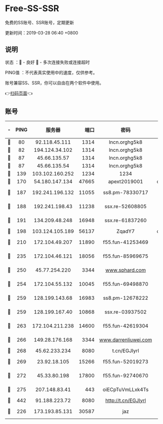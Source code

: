 # Free-SS-SSR

免费的SS账号、SSR账号，定期更新

更新时间：2019-03-28 06:40 +0800

## 说明

状态     ：🙂 - 良好 🙁 - 多次连接失败或连接超时

PING值   ：不代表真实使用中的速度，仅供参考。

账号兼容SS、SSR，你可以自由在两个软件中使用。

👉[扫码页面](https://liesauer.github.io/Free-SS-SSR/)👈

## 账号

|-|PING|服务器|端口|密码|加密方式|区域|
|:----:|:----:|:-----:|-----:|:----:|:----:|:----:|
|🙂|80|92.118.45.111|1314|lncn.orghg5k8|rc4|GR|
|🙂|82|194.124.34.102|1314|lncn.orghg5k8|rc4|JP|
|🙂|87|45.66.135.57|1314|lncn.orghg5k8|rc4|US|
|🙂|87|45.66.135.54|1314|lncn.orghg5k8|rc4|US|
|🙂|139|103.102.160.252|1234|1234|rc4-md5|JP|
|🙂|170|54.180.147.134|47665|apext2019001|chacha20|KR|
|🙂|187|192.241.196.132|11055|ss8.pm-78330717|aes-256-cfb|US|
|🙂|188|192.241.198.43|11238|ssx.re-52608805|aes-256-cfb|US|
|🙂|191|134.209.48.248|16948|ssx.re-61837260|aes-256-cfb|US|
|🙂|198|103.124.105.189|56137|ZqadY7|chacha20|US|
|🙂|210|172.104.49.207|11890|f55.fun-41253469|aes-256-cfb|SG|
|🙂|235|172.104.46.121|18056|f55.fun-85969675|aes-256-cfb|SG|
|🙂|250|45.77.254.220|3344|www.sphard.com|aes-256-cfb|SG|
|🙂|254|172.104.55.132|10045|f55.fun-69498870|aes-256-cfb|SG|
|🙂|259|128.199.143.68|16983|ss8.pm-12678222|aes-256-cfb|SG|
|🙂|259|128.199.167.40|10868|ssx.re-03937502|aes-256-cfb|SG|
|🙂|263|172.104.211.238|14600|f55.fun-42619304|aes-256-cfb|US|
|🙂|266|149.28.176.168|3344|www.darrenliuwei.com|aes-256-cfb|AU|
|🙂|268|45.62.233.234|8080|t.cn/EGJIyrl|rc4-md5|CA|
|🙂|269|23.92.18.105|15266|f55.fun-52019273|aes-256-cfb|US|
|🙂|272|45.33.80.198|17800|f55.fun-92740670|aes-256-cfb|US|
|🙂|275|207.148.83.41|443|oiECpTuVmLLxk4Ts|aes-256-cfb|AU|
|🙂|442|91.188.223.72|8080|http://t.cn/EGJIyrl|rc4-md5|RU|
|🙂|226|173.193.85.131|30587|jaz|aes-256-cfb|US|
